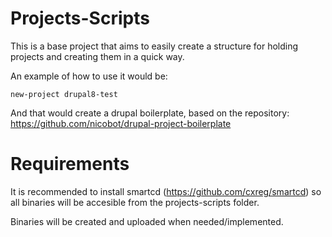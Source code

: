 # Projects-Scripts
This is a base project that aims to easily create a structure for holding projects and creating them in a quick way.

An example of how to use it would be:

```new-project drupal8-test```

And that would create a drupal boilerplate, based on the repository: https://github.com/nicobot/drupal-project-boilerplate

# Requirements

It is recommended to install smartcd (https://github.com/cxreg/smartcd) so all binaries will be accesible from the projects-scripts folder.

Binaries will be created and uploaded when needed/implemented.
